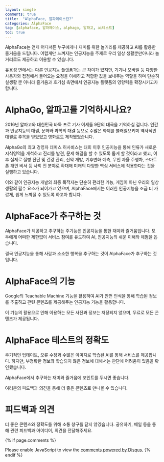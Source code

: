 ```yaml
---
layout: single
comments: true
title:  "AlphaFace, 알파페이스란?"
categories: AlphaFace
tag: [alphaface, 알파페이스, alphago, 알파고, ai테스트]
toc: true
---
```





AlphaFace는 언제 어디서든 누구에게나 재미를 위한 놀거리를 제공하고 AI를 활용한 즐거움을 드립니다. 어렵게만 느껴지는 인공지능을 주제로 우리 일상 생활뿐만아니라 놀거리로도 제공하고 이용할 수 있습니다.

유용성 면에서는 다른 인공지능 플랫폼과는 큰 차이가 있지만, 기기나 모바일 등 다양한 사용자와 접점에서 들어오는 요청을 이해하고 적합한 값을 보내주는 역할을 하며 단순히 실생활 뿐 아니라 즐거움과 호기심 측면에서 인공지능 플랫폼의 영향력을 확장시키고자합니다.


# AlphaGo, 알파고를 기억하시나요?

2016년 알파고와 대한민국 바둑 프로 기사 이세돌 9단의 대국을 기억하실 겁니다. 인간과 인공지능의 대결, 문화와 과학의 대결 등으로 수많은 화제를 불러일으키며 역사적인 대결로 주목을 받았었고 영화로도 제작됐었습니다.

AlphaGo의 최고 경영자 데미스 허사비스는 대회 이후 인공지능을 통해 인류가 새로운 지식영역을 개척하고 진리를 발견, 문제 해결을 할 수 있도록 돕게 할 것이라고 했고, 이후 실제로 질병 진단 및 건강 관리, 신약 개발, 기후변화 예측, 무인 자율 주행차, 스마트폰 개인 비서 등 사회 전 분야로 확대해 미래의 다양한 핵심 서비스에 적용한다는 것을 실행하고 있습니다.

이와 같이 인공지능 개발의 최종 목적지는 단순히 편리한 기능, 게임이 아닌 우리의 일상 생활의 필수 요소가 되어가고 있으며, AlphaFace에서는 이러한 인공지능을 조금 더 가깝게, 쉽게 느껴질 수 있도록 하고자 합니다.


# AlphaFace가 추구하는 것

AlphaFace가 제공하고 추구하는 주기능은 인공지능을 통한 재미와 즐거움입니다. 모두에게 어떠한 제한없이 서비스 참여를 유도하여 AI, 인공지능의 쉬운 이해와 체험을 돕습니다.

결국 인공지능을 통해 사람과 소소한 행복을 추구하는 것이 AlphaFace가 추구하는 것입니다. 


# AlphaFace의 기능

Google의 Teachable Machine 기능을 활용하여 AI가 안면 인식을 통해 학습된 정보를 추출하고 관련 콘텐츠를 제공해주는 인공지능 기능을 활용합니다.

이 기능의 활용으로 인해 이용하는 모든 사진과 정보는 저장되지 않으며, 무료로 모든 콘텐츠가 제공됩니다.


# AlphaFace 테스트의 정확도

주기적인 업데이트, 오류 수정과 수많은 이미지로 학습된 AI를 통해 서비스를 제공합니다. 하지만, 부정확한 정보와 학습되지 않은 정보에 대해서는 판단에 어려움이 있음을 확인했습니다.

AlphaFace에서 추구하는 재미와 즐거움에 포인트를 두시면 좋습니다.

여러분의 피드백과 의견을 통해 더 좋은 콘텐츠로 만나볼 수 있습니다.


# 피드백과 의견

더 좋은 콘텐츠와 정확도를 위해 소통 창구를 닫지 않겠습니다. 공유하기, 메일 등을 통해 관련 피드백과 아이디어, 의견을 전달해주세요.

{% if page.comments %}
<div id="disqus_thread"></div>
<script>
    /**
    *  RECOMMENDED CONFIGURATION VARIABLES: EDIT AND UNCOMMENT THE SECTION BELOW TO INSERT DYNAMIC VALUES FROM YOUR PLATFORM OR CMS.
    *  LEARN WHY DEFINING THESE VARIABLES IS IMPORTANT: https://disqus.com/admin/universalcode/#configuration-variables    */
    
    var disqus_config = function () {
    this.page.url = "{{ page.url | absolute_url }};";  // Replace PAGE_URL with your page's canonical URL variable
    this.page.identifier = "{{ page.id }}";; // Replace PAGE_IDENTIFIER with your page's unique identifier variable
    };
    
    (function() { // DON'T EDIT BELOW THIS LINE
    var d = document, s = d.createElement('script');
    s.src = 'https://alphafaceblog.disqus.com/embed.js';
    s.setAttribute('data-timestamp', +new Date());
    (d.head || d.body).appendChild(s);
    })();
</script>
<noscript>Please enable JavaScript to view the <a href="https://disqus.com/?ref_noscript">comments powered by Disqus.</a></noscript>
{% endif %}